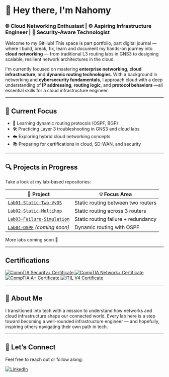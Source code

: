 # 👋 Hey there, I'm Nahomy

### 🌐 Cloud Networking Enthusiast | ⚙️ Aspiring Infrastructure Engineer | 🔐 Security-Aware Technologist

Welcome to my GitHub! This space is part portfolio, part digital journal — where I build, break, fix, learn and document my hands-on journey into **cloud networking** — from traditional L3 routing labs in GNS3 to designing scalable, resilient network architectures in the cloud.

I'm currently focused on mastering **enterprise networking**, **cloud infrastructure**, and **dynamic routing technologies**. With a background in networking and **cybersecurity fundamentals**, I approach cloud with a deep understanding of **IP addressing**, **routing logic**, and **protocol behaviors** —all essential skills for a cloud infrastructure engineer.

---

## 🚀 Current Focus

- 🧠 Learning dynamic routing protocols (OSPF, BGP)
- 🛠️ Practicing Layer 3 troubleshooting in GNS3 and cloud labs
- ☁️ Exploring hybrid cloud networking concepts
- 📚 Preparing for certifications in cloud, SD-WAN, and security

---

## 🔍 Projects in Progress

Take a look at my lab-based repositories:

| 🔗 Project | 💡 Focus Area |
|-----------|---------------|
| [`Lab01-Static-Two-VyOS`](https://github.com/nahomyovanna/Lab01-Static-Two-VyOS) | Static routing between two routers |
| [`Lab02-Static-Multihop`](https://github.com/nahomyovanna/Lab02-Static-Multihop) | Static routing across 3 routers |
| [`Lab03-Failure-Simulation`](https://github.com/nahomyovanna/Lab03-Failure-Simulation) | Static routing failure + redundancy |
| [`Lab04-OSPF`](https://github.com/nahomyovanna/Lab04-OSPF) *(coming soon)* | Dynamic routing with OSPF |

More labs coming soon 🚧

---

## Certifications

<div>
<a href="https://github.com/nahomyOvanna/nahomyOvanna/blob/main/CompTIA%20Security%2B%20ce%20certificate.pdf" target="_blank">
  <img src="https://img.shields.io/badge/-CompTIA%20Security%2B-FF0000?&style=for-the-badge&logo=CompTIA&logoColor=white" alt="CompTIA Security+ Certificate"/>
</a>
<a href="https://github.com/nahomyOvanna/nahomyOvanna/blob/main/CompTIA%20Network%2B%20ce%20certificate.pdf" target="_blank">
  <img src="https://img.shields.io/badge/-CompTIA%20Network%2B-00A3E0?&style=for-the-badge&logo=CompTIA&logoColor=white" alt="CompTIA Network+ Certificate"/>
</a>
<a href="https://github.com/nahomyOvanna/nahomyOvanna/blob/main/CompTIA%20A%2B%20ce%20certificate.pdf" target="_blank">
  <img src="https://img.shields.io/badge/-CompTIA%20A%2B-0098D4?&style=for-the-badge&logo=CompTIA&logoColor=white" alt="CompTIA A+ Certificate"/>
</a>
<a href="https://github.com/nahomyOvanna/nahomyOvanna/blob/main/ITIL%20cert.pdf" target="_blank">
  <img src="https://img.shields.io/badge/-ITIL%20V4-003F6C?&style=for-the-badge&logo=itil&logoColor=white" alt="ITIL V4 Certificate"/>
</a>
</div>

---

## 🌱 About Me

I transitioned into tech with a mission to understand how networks and cloud infrastructure shape our connected world. Every lab here is a step toward becoming a well-rounded infrastructure engineer — and hopefully, inspiring others navigating their own path in tech.

---

## 🤝 Let’s Connect

Feel free to reach out or follow along:

[![LinkedIn](https://img.shields.io/badge/-LinkedIn-0072b1?style=flat&logo=linkedin&logoColor=white)](https://www.linkedin.com/in/nahomy-ovanna-06bbb6267)


